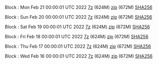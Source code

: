 Block : Mon Feb 21 00:00:01 UTC 2022 [7z](https://transfer.sh/gWqd9Q/bootstrap.dat.20220221.7z) (624M) [zip](https://transfer.sh/R6Wf9V/bootstrap.dat.20220221.zip) (672M) [SHA256](https://transfer.sh/wJtokg/sha256.txt)

Block : Sun Feb 20 00:00:01 UTC 2022 [7z](https://transfer.sh/ug48Pc/bootstrap.dat.20220220.7z) (624M) [zip](https://transfer.sh/32k0xY/bootstrap.dat.20220220.zip) (672M) [SHA256](https://transfer.sh/msWfvK/sha256.txt)

Block : Sat Feb 19 00:00:01 UTC 2022 [7z](https://transfer.sh/aMORk9/bootstrap.dat.20220219.7z) (624M) [zip](https://transfer.sh/I27YjN/bootstrap.dat.20220219.zip) (672M) [SHA256](https://transfer.sh/A0CHWj/sha256.txt)

Block : Fri Feb 18 00:00:01 UTC 2022 [7z](https://transfer.sh/kXYh74/bootstrap.dat.20220218.7z) (624M) [zip](https://transfer.sh/Bd0Anu/bootstrap.dat.20220218.zip) (672M) [SHA256](https://transfer.sh/u9dDpw/sha256.txt)

Block : Thu Feb 17 00:00:01 UTC 2022 [7z](https://transfer.sh/miJ12c/bootstrap.dat.20220217.7z) (624M) [zip](https://transfer.sh/yBureg/bootstrap.dat.20220217.zip) (672M) [SHA256](https://transfer.sh/NcNnO4/sha256.txt)

Block : Wed Feb 16 00:00:01 UTC 2022 [7z](https://transfer.sh/RbPpqY/bootstrap.dat.20220216.7z) (624M) [zip](https://transfer.sh/MkPv03/bootstrap.dat.20220216.zip) (672M) [SHA256](https://transfer.sh/LfMpjn/sha256.txt)
